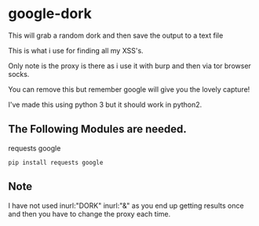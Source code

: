 # google-dork
This will grab a random dork and then save the output to a text file

This is what i use for finding all my XSS's.

Only note is the proxy is there as i use it with burp and then via tor browser socks.

You can remove this but remember google will give you the lovely capture!

I've made this using python 3 but it should work in python2.



The Following Modules are needed.
----
requests
google



```
pip install requests google
```

Note
------

I have not used inurl:"DORK" inurl:"&" as you end up getting results once and then you have to change the proxy each time.

